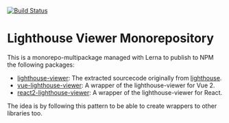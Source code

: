 [![Build Status](https://travis-ci.org/dvelasquez/lighthouse-viewer.svg?branch=master)](https://travis-ci.org/dvelasquez/lighthouse-viewer)
# Lighthouse Viewer Monorepository

This is a monorepo-multipackage managed with Lerna to publish to NPM the following packages:

- [lighthouse-viewer](./packages/lighthouse-viewer): The extracted sourcecode originally from [lighthouse](https://github.com/GoogleChrome/lighthouse).
- [vue-lighthouse-viewer](./packages/vue-lighthouse-viewer): A wrapper of the lighthouse-viewer for Vue 2.
- [react2-lighthouse-viewer](./packages/react2-lighthouse-viewer): A wrapper of the lighthouse-viewer for React.

The idea is by following this pattern to be able to create wrappers to other libraries too.
